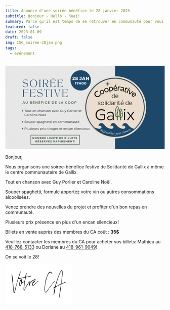 ```yaml
---
title: Annonce d'une soirée bénéfice le 28 janvier 2023
subtitle: Bonjour - Hello - Kuei!
summary: Parce qu'il est temps de se retrouver en communauté pour vous mettre à jour sur les développements de la Coop et célébrer l'année 2023 en chansons!
featured: false
date: 2023-01-09
draft: false
img: CSG_soiree-28jan.png
tags:
  - événement
---
```


![Affiche pour l'activité](CSG_soiree-28jan.png)

Bonjour,

Nous organisons une soirée-bénéfice festive de Solidarité de Gallix à même le centre communautaire de Gallix.

Tout en chanson avec Guy Porlier et Caroline Noël.

Souper spaghetti, formule apportez votre vin ou autres consommations alcoolisées.

Venez prendre des nouvelles du projet et profiter d'un bon repas en communauté.

Plusieurs prix présence en plus d'un encan silencieux!

Billets en vente auprès des membres du CA coût : **35$**

Veuillez contacter les membres du CA pour acheter vos billets: Mathieu au [418-768-5133](tel:418-768-5133) ou Doriane au [418-961-9049](tel:418-961-9049)!

On se voit le 28!

![signature](/img/votre_ca.svg)
